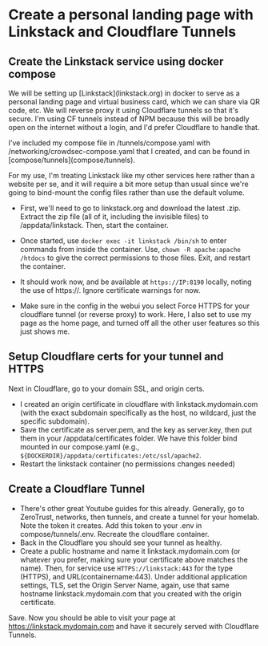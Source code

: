 # Create a personal landing page with Linkstack and Cloudflare Tunnels

## Create the Linkstack service using docker compose

We will be setting up \[Linkstack\](linkstack.org) in docker to serve as a personal landing page and virtual business card, which we can share via QR code, etc. We will reverse proxy it using Cloudflare tunnels so that it's secure. I'm using CF tunnels instead of NPM because this will be broadly open on the internet without a login, and I'd prefer Cloudflare to handle that.

I've included my compose file in /tunnels/compose.yaml with /networking/crowdsec-compose.yaml that I created, and can be found in \[compose/tunnels\](compose/tunnels). 

For my use, I'm treating Linkstack like my other services here rather than a website per se, and it will require a bit more setup than usual since we're going to bind-mount the config files rather than use the default volume.

- First, we'll need to go to linkstack.org and download the latest .zip. Extract the zip file (all of it, including the invisible files) to /appdata/linkstack. Then, start the container.

- Once started, use `docker exec -it linkstack /bin/sh` to enter commands from inside the container. Use, `chown -R apache:apache /htdocs` to give the correct permissions to those files. Exit, and restart the container.

- It should work now, and be available at `https://IP:8190` locally, noting the use of https://. Ignore certificate warnings for now.

- Make sure in the config in the webui you select Force HTTPS for your cloudflare tunnel (or reverse proxy) to work. Here, I also set to use my page as the home page, and turned off all the other user features so this just shows me.

## Setup Cloudflare certs for your tunnel and HTTPS
Next in Cloudflare, go to your domain SSL, and origin certs.
- I created an origin certificate in cloudflare with linkstack.mydomain.com (with the exact subdomain specifically as the host, no wildcard, just the specific subdomain).
- Save the certificate as server.pem, and the key as server.key, then put them in your /appdata/certificates folder. We have this folder bind mounted in our compose.yaml (e.g., `${DOCKERDIR}/appdata/certificates:/etc/ssl/apache2`. 
- Restart the linkstack container (no permissions changes needed)

## Create a Cloudflare Tunnel
- There's other great Youtube guides for this already. Generally, go to ZeroTrust, networks, then tunnels, and create a tunnel for your homelab. Note the token it creates. Add this token to your .env in compose/tunnels/.env. Recreate the cloudflare container. 
- Back in the Cloudflare you should see your tunnel as healthy. 
- Create a public hostname and name it linkstack.mydomain.com (or whatever you prefer, making sure your certificate above matches the name). Then, for service use `HTTPS://linkstack:443` for the type (HTTPS), and URL(containername:443). Under additional application settings, TLS, set the Origin Server Name, again, use that same hostname linkstack.mydomain.com that you created with the origin certificate. 

Save. Now you should be able to visit your page at https://linkstack.mydomain.com and have it securely served with Cloudflare Tunnels.
